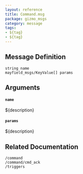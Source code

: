```yaml
---
layout: reference
title: Command.msg
package: gizmo_msgs
category: message
tags: 
- ${tag}
- ${tag}
---
```


## Message Definition
```
string name
mayfield_msgs/KeyValue[] params
```

## Arguments
#### `name`
${description}

#### `params`
${description}

## Related Documentation
``/command``  
``/command/cmd_ack``  
``/triggers``  
